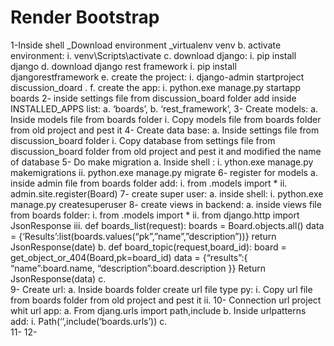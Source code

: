 # Render Bootstrap
1-Inside shell
	_Download environment
		_virtualenv venv
b.	activate environment:
i.	venv\Scripts\activate
c.	download django:
i.	pip install django
d.	download django rest framework
i.	pip install djangorestframework
e.	create the project:
i.	django-admin startproject discussion_doard .
f.	create the app:
i.	python.exe manage.py startapp boards
2-	inside settings file from discussion_board folder add inside INSTALLED_APPS list:
a.	‘boards’,
b.	‘rest_framework’,
3-	Create models:
a.	Inside models file from boards folder 
i.	Copy models file from boards folder from old project and pest it
4-	Create data base:
a.	Inside settings file from discussion_board folder 
i.	Copy database from settings file from discussion_board folder from old project and pest it and modified the name of database
5-	Do make migration
a.	Inside shell :
i.	ython.exe manage.py makemigrations
ii.	python.exe manage.py migrate
6-	register for models
a.	inside admin file from boards folder add:
i.	from .models import *
ii.	admin.site.register(Board)
7-	create super user:
a.	inside shell:
i.	python.exe manage.py createsuperuser
8-	create views in backend:
a.	inside views file from boards folder:
i.	from .models import *
ii.	from django.http import JsonResponse
iii.	def boards_list(request):
boards = Board.objects.all()
data = {‘Results’:list(boards.values(“pk”,”name”,”description”))}
return JsonResponse(date)
b.	def board_topic(request,board_id):
board = get_object_or_404(Board,pk=board_id)
data = {“results”:{
	“name”:board.name,
	“description”:board.description
	}}
Return JsonResponse(data)
c.	
9-	Create url:
a.	Inside boards folder create url file type py:
i.	Copy url file from boards folder from old project and pest it
ii.	
10-	Connection url project whit url app:
a.	From djang.urls import path,include
b.	Inside urlpatterns add:
i.	Path(‘’,include(‘boards.urls’))
c.	
11-	
12-	
